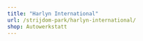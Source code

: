 ```yaml
---
title: "Harlyn International"
url: /strijdom-park/harlyn-international/
shop: Autowerkstatt
---
```

